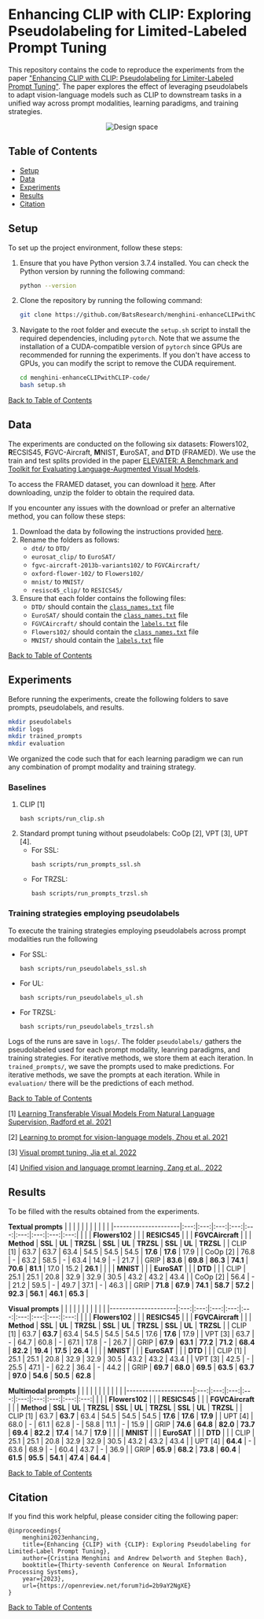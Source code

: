 # Enhancing CLIP with CLIP: Exploring Pseudolabeling for Limited-Labeled Prompt Tuning

This repository contains the code to reproduce the experiments from the paper ["Enhancing CLIP with CLIP: Pseudolabeling for Limiter-Labeled Prompt Tuning"](http://arxiv.org/abs/2306.01669). The paper explores the effect of leveraging pseudolabels to adapt vision-language models such as CLIP to downstream tasks in a unified way across prompt modalities, learning paradigms, and training strategies.

<div align="center">
    <img src="imgs/overview.png" alt="Design space">
</div>


## Table of Contents

- [Setup](#setup)
- [Data](#data)
- [Experiments](#experiments)
- [Results](#results)
- [Citation](#citation)

## Setup

To set up the project environment, follow these steps:

1. Ensure that you have Python version 3.7.4 installed. You can check the Python version by running the following command:

    ```bash
    python --version
    ```

2. Clone the repository by running the following command:

    ```bash
    git clone https://github.com/BatsResearch/menghini-enhanceCLIPwithCLIP-code.git
    ```

3. Navigate to the root folder and execute the `setup.sh` script to install the required dependencies, including `pytorch`. Note that we assume the installation of a CUDA-compatible version of `pytorch` since GPUs are recommended for running the experiments. If you don't have access to GPUs, you can modify the script to remove the CUDA requirement. 

    ```bash
    cd menghini-enhanceCLIPwithCLIP-code/
    bash setup.sh
    ```

[Back to Table of Contents](#table-of-contents)

## Data

The experiments are conducted on the following six datasets: **F**lowers102, **R**ECSIS45, **F**GVC-Aircraft, **M**NIST, **E**uroSAT, and **D**TD (FRAMED). We use the train and test splits provided in the paper [ELEVATER: A Benchmark and Toolkit for Evaluating Language-Augmented Visual Models](https://openreview.net/pdf?id=hGl8rsmNXzs).

To access the FRAMED dataset, you can download it [here](https://drive.google.com/file/d/1_ns7regg8dfAAGmYcmCXa5ryuJeOoug-/view?usp=share_link). After downloading, unzip the folder to obtain the required data.

If you encounter any issues with the download or prefer an alternative method, you can follow these steps:

1. Download the data by following the instructions provided [here](https://github.com/Computer-Vision-in-the-Wild/DataDownload).
2. Rename the folders as follows:
   - `dtd/` to `DTD/`
   - `eurosat_clip/` to `EuroSAT/`
   - `fgvc-aircraft-2013b-variants102/` to `FGVCAircraft/`
   - `oxford-flower-102/` to `Flowers102/`
   - `mnist/` to `MNIST/`
   - `resisc45_clip/` to `RESICS45/`
3. Ensure that each folder contains the following files:
   - `DTD/` should contain the [`class_names.txt`](https://github.com/BatsResearch/menghini-neurips23-code/blob/main/data/class_files/DTD/class_names.txt) file
   - `EuroSAT/` should contain the [`class_names.txt`](https://github.com/BatsResearch/menghini-neurips23-code/blob/main/data/class_files/EuroSAT/class_names.txt) file
   - `FGVCAircraft/` should contain the [`labels.txt`](https://github.com/BatsResearch/menghini-neurips23-code/blob/main/data/class_files/FGVCAircraft/labels.txt) file
   - `Flowers102/` should contain the [`class_names.txt`](https://github.com/BatsResearch/menghini-neurips23-code/blob/main/data/class_files/Flowers102/class_names.txt) file
   - `MNIST/` should contain the [`labels.txt`](https://github.com/BatsResearch/menghini-neurips23-code/blob/main/data/class_files/MNIST/labels.txt) file

[Back to Table of Contents](#table-of-contents)

## Experiments

Before running the experiments, create the following folders to save prompts, pseudolabels, and results.

```bash
mkdir pseudolabels
mkdir logs
mkdir trained_prompts
mkdir evaluation
```

We organized the code such that for each learning paradigm we can run any combination of prompt modality and training strategy.

### Baselines

1. CLIP [1]
    ```
    bash scripts/run_clip.sh
    ```
2. Standard prompt tuning without pseudolabels: CoOp [2], VPT [3], UPT [4].
    - For SSL:
        ```
        bash scripts/run_prompts_ssl.sh
        ```
    - For TRZSL:
        ```
        bash scripts/run_prompts_trzsl.sh
        ```

### Training strategies employing pseudolabels

To execute the training strategies employing pseudolabels across prompt modalities run the following
    
- For SSL:  
    ```
    bash scripts/run_pseudolabels_ssl.sh
    ```

- For UL:  
    ```
    bash scripts/run_pseudolabels_ul.sh
    ```

- For TRZSL:
    ```
    bash scripts/run_pseudolabels_trzsl.sh
    ```

Logs of the runs are save in `logs/`.
The folder `pseudolabels/` gathers the pseudolabeled used for each prompt modality, leanring paradigms, and training strategies. For iterative methods, we store them at each iteration.
In `trained_prompts/`, we save the prompts used to make predictions. For iterative methods, we save the prompts at each iteration. 
While in `evaluation/` there will be the predictions of each method. 

[Back to Table of Contents](#table-of-contents)


[1] [Learning Transferable Visual Models From Natural Language Supervision, Radford et al. 2021](https://arxiv.org/pdf/2103.00020.pdf)

[2] [Learning to prompt for vision-language models, Zhou et al. 2021](https://arxiv.org/pdf/2109.01134.pdf)

[3] [Visual prompt tuning, Jia et al. 2022](https://arxiv.org/pdf/2203.12119.pdf)

[4] [Unified vision and language prompt learning, Zang et al., 2022](https://arxiv.org/pdf/2210.07225.pdf)

## Results

To be filled with the results obtained from the experiments.


**Textual prompts**
| |   |   |   |   |   |   |   |   |   |
|---------------------|:---:|:---:|:---:|:---:|:---:|:---:|:---:|:---:|:---:|
|                     |  | **Flowers102** | |  | **RESICS45** |  |  | **FGVCAircraft** |  |
| **Method**          | **SSL** | **UL** | **TRZSL** | **SSL** | **UL** | **TRZSL** | **SSL** | **UL** | **TRZSL** |
| CLIP [1]            | 63.7 | 63.7 | 63.4 | 54.5 | 54.5 | 54.5 | **17.6** | **17.6** | 17.9 |
| CoOp [2]               | 76.8 | - | 63.2 | 58.5 | - | 63.4 | 14.9 | - | 21.7 |
| GRIP                | **83.6** | **69.8** | **86.3** | **74.1** | **70.6** | **81.1** | 17.0 | 15.2 | **26.1** |
|                     |  | **MNIST** |  |  | **EuroSAT** |  |  | **DTD** |  |
| CLIP                | 25.1 | 25.1 | 20.8 | 32.9 | 32.9 | 30.5 | 43.2 | 43.2 | 43.4 |
| CoOp  [2]              | 56.4 | - | 21.2 | 59.5 | - | 49.7 | 37.1 | - | 46.3 |
| GRIP                | **71.8** | **67.9** | **74.1** | **58.7** | **57.2** | **92.3** | **56.1** | **46.1** | **65.3** |

**Visual prompts** 
| |   |   |   |   |   |   |   |   |   |
|---------------------|:---:|:---:|:---:|:---:|:---:|:---:|:---:|:---:|:---:|
|                     |  | **Flowers102** |  |  | **RESICS45** |  |  | **FGVCAircraft** |  |
| **Method**          | **SSL** | **UL** | **TRZSL** | **SSL** | **UL** | **TRZSL** | **SSL** | **UL** | **TRZSL** |
| CLIP [1]             | 63.7 | **63.7** | 63.4 | 54.5 | 54.5 | 54.5 | 17.6 | **17.6** | 17.9 |
| VPT  [3]               | 63.7 | - | 64.7 | 60.8 | - | 67.1 | 17.8 | - | 26.7 |
| GRIP                | **67.9** | **63.1** | **77.2** | **71.2** | **68.4** | **82.2** | **19.4** | **17.5** | **26.4** | 
|                     |  | **MNIST** |  |  | **EuroSAT** |  |  | **DTD** |  |
| CLIP [1]             | 25.1 | 25.1 | 20.8 | 32.9 | 32.9 | 30.5 | 43.2 | 43.2 | 43.4 |
| VPT  [3]               | 42.5 | - | 25.5 | 47.1 | - | 62.2 | 36.4 | - | 44.2 | 
| GRIP                | **69.7** | **68.0** | **69.5** | **63.5** | **63.7** | **97.0** | **54.6** | **50.5** | **62.8** |

**Multimodal prompts**
| |   |   |   |   |   |   |   |   |   |
|---------------------|:---:|:---:|:---:|:---:|:---:|:---:|:---:|:---:|:---:|
|                     |  | **Flowers102** |  |  | **RESICS45** |  |  | **FGVCAircraft** |  |
| **Method**          | **SSL** | **UL** | **TRZSL** | **SSL** | **UL** | **TRZSL** | **SSL** | **UL** | **TRZSL** |
| CLIP [1]                | 63.7 | **63.7** | 63.4 | 54.5 | 54.5 | 54.5 | **17.6** | **17.6** | **17.9** |
| UPT  [4]               | 68.0 | - | 61.1 | 62.8 | - | 58.8 | 11.1 | - | 15.9 |
| GRIP                | **74.6** | **64.8** | **82.0** | **73.7** | **69.4** | **82.2** | **17.4** | 14.7 | **17.9** | 
|                     |  | **MNIST** |  |  | **EuroSAT** |  |  | **DTD** |  |
| CLIP                | 25.1 | 25.1 | 20.8 | 32.9 | 32.9 | 30.5 | 43.2 | 43.2 | 43.4 |
| UPT  [4]               | **64.4** | - | 63.6 | 68.9 | - | 60.4 | 43.7 | - | 36.9 | 
| GRIP                | **65.9** | **68.2** | **73.8** | **60.4** | **61.5** | **95.5** | **54.1** | **47.4** | **64.4** |



[Back to Table of Contents](#table-of-contents)

## Citation 

If you find this work helpful, please consider citing the following paper:

```
@inproceedings{
    menghini2023enhancing,
    title={Enhancing {CLIP} with {CLIP}: Exploring Pseudolabeling for Limited-Label Prompt Tuning},
    author={Cristina Menghini and Andrew Delworth and Stephen Bach},
    booktitle={Thirty-seventh Conference on Neural Information Processing Systems},
    year={2023},
    url={https://openreview.net/forum?id=2b9aY2NgXE}
}
```


[Back to Table of Contents](#table-of-contents)
